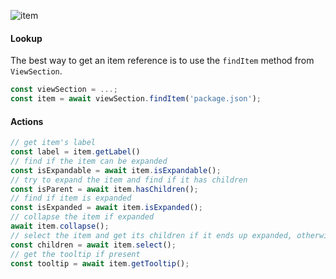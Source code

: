 ![item](https://user-images.githubusercontent.com/4181232/56657225-c7d17a80-6697-11e9-8690-5055d6737a7a.png)

#### Lookup
The best way to get an item reference is to use the ```findItem``` method from ```ViewSection```.
```typescript
const viewSection = ...;
const item = await viewSection.findItem('package.json');
```

#### Actions
```typescript
// get item's label
const label = item.getLabel()
// find if the item can be expanded
const isExpandable = await item.isExpandable();
// try to expand the item and find if it has children
const isParent = await item.hasChildren();
// find if item is expanded
const isExpanded = await item.isExpanded();
// collapse the item if expanded
await item.collapse();
// select the item and get its children if it ends up expanded, otherwise get an empty array
const children = await item.select();
// get the tooltip if present
const tooltip = await item.getTooltip();
```